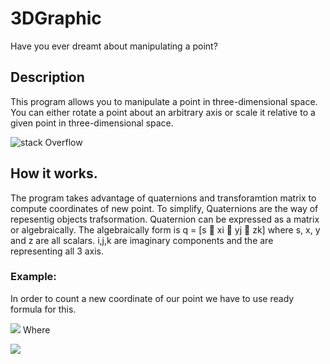 # 3DGraphic
Have you ever dreamt about manipulating a point?
## Description
This program allows you to manipulate a point in three-dimensional space. You can either rotate a point about an arbitrary axis or scale it relative to a given point in three-dimensional space.

![stack Overflow](http://i.imgur.com/cQ6Bg9v.png)

## How it works.
The program takes advantage of quaternions and transforamtion matrix to compute coordinates of new point. To simplify, Quaternions are the way of repesentig objects trafsormation. Quaternion can be expressed as a matrix or algebraically. The algebraically form is q = [s  xi  yj  zk] where s, x, y and z are all scalars. i,j,k are imaginary components and the are representing all 3 axis.

### Example:

In order to count a new coordinate of our point we have to use ready formula for this.
 
![](https://latex.codecogs.com/gif.latex?p'&space;=&space;qpq^{-1}) 
Where
 
![](https://latex.codecogs.com/gif.latex?q&space;=&space;[cos\frac{\Theta&space;}{2},sin\frac{\Theta&space;}{2}\bar{V}])


